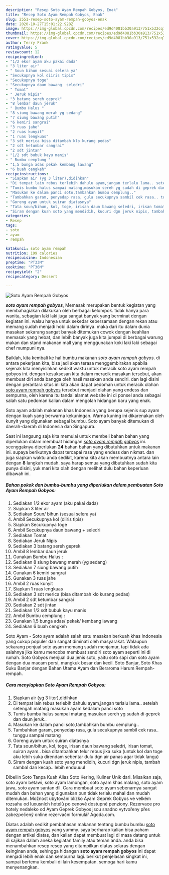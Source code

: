 ```yaml
---
description: "Resep Soto Ayam Rempah Gobyos, Enak"
title: "Resep Soto Ayam Rempah Gobyos, Enak"
slug: 2551-resep-soto-ayam-rempah-gobyos-enak
date: 2020-10-27T15:01:22.928Z
image: https://img-global.cpcdn.com/recipes/ed9d4081bb30a913/751x532cq70/soto-ayam-rempah-gobyos-foto-resep-utama.jpg
thumbnail: https://img-global.cpcdn.com/recipes/ed9d4081bb30a913/751x532cq70/soto-ayam-rempah-gobyos-foto-resep-utama.jpg
cover: https://img-global.cpcdn.com/recipes/ed9d4081bb30a913/751x532cq70/soto-ayam-rempah-gobyos-foto-resep-utama.jpg
author: Terry Frank
ratingvalue: 5
reviewcount: 12
recipeingredient:
- "1/2 ekor ayam aku pakai dada"
- "3 liter air"
- " Soun bihun sesuai selera ya"
- "Secukupnya kol diiris tipis"
- "Secukupnya toge"
- "Secukupnya daun bawang  seledri"
- " Tomat"
- " Jeruk Nipis"
- "3 batang sereh geprek"
- "8 lembar daun jeruk"
- " Bumbu Halus "
- "8 siung bawang merah yg sedang"
- "7 siung bawang putih"
- "6 kemiri sangrai"
- "3 ruas jahe"
- "2 ruas kunyit"
- "1 ruas lengkuas"
- "3 sdt merica bisa ditambah klo kurang pedas"
- "2 sdt ketumbar sangrai"
- "2 sdt jintan"
- "1/2 sdt bubuk kayu manis"
- " Bumbu cemplung "
- "1,5 bunga adas pekak kembang lawang"
- "6 buah cengkeh"
recipeinstructions:
- "Siapkan air (yg 3 liter),didihkan"
- "Di tempat lain rebus terlebih dahulu ayam,jangan terlalu lama.. setelah setengah matang masukan ayam kedalam panci soto"
- "Tumis bumbu halus sampai matang,masukan sereh yg sudah di geprek dan daun jeruk.."
- "Masukan ke dalam panci soto,tambahkan bumbu cemplung.."
- "Tambahkan garam, penyedap rasa, gula secukupnya sambil cek rasa.. tunggu sampai matang"
- "Goreng ayam untuk suiran diatasnya"
- "Tata soun/bihun, kol, toge, irisan daun bawang seledri, irisan tomat, suiran ayam.. bisa ditambahkan telur rebus jika suka (untuk kol dan toge aku lebih suka direndam sebentar dulu dgn air panas agar tidak langu)"
- "Siram dengan kuah soto yang mendidih, kucuri dgn jeruk nipis, tambah sambal dan kecap.. lebih enduuuul"
categories:
- Resep
tags:
- soto
- ayam
- rempah

katakunci: soto ayam rempah 
nutrition: 199 calories
recipecuisine: Indonesian
preptime: "PT33M"
cooktime: "PT36M"
recipeyield: "2"
recipecategory: Dessert

---
```



![Soto Ayam Rempah Gobyos](https://img-global.cpcdn.com/recipes/ed9d4081bb30a913/751x532cq70/soto-ayam-rempah-gobyos-foto-resep-utama.jpg)

<b><i>soto ayam rempah gobyos</i></b>, Memasak merupakan bentuk kegiatan yang membahagiakan dilakukan oleh berbagai kelompok. tidak hanya para wanita, sebagian laki laki juga sangat banyak yang berminat dengan kegiatan ini. walau hanya untuk sekedar kebersamaan dengan rekan atau memang sudah menjadi hobi dalam dirinya. maka dari itu dalam dunia masakan sekarang sangat banyak ditemukan cowok dengan keahlian memasak yang hebat, dan lebih banyak juga kita jumpai di berbagai warung makan dan stand makanan mall yang menggunakan koki laki laki sebagai chef mumpuni nya.

Baiklah, kita kembali ke hal bumbu makanan <i>soto ayam rempah gobyos</i>. di antara pekerjaan kita, bisa jadi akan terasa menggembirakan apabila sejenak kita menyisihkan sedikit waktu untuk meracik soto ayam rempah gobyos ini. dengan kesuksesan kita dalam meracik masakan tersebut, akan membuat diri anda bangga oleh hasil masakan anda sendiri. dan lagi disini dengan perantara situs ini kita akan dapat pedoman untuk meracik olahan <u>soto ayam rempah gobyos</u> tersebut menjadi olahan yang endess dan sempurna, oleh karena itu tandai alamat website ini di ponsel anda sebagai salah satu pedoman kalian dalam mengolah hidangan baru yang enak.

Soto ayam adalah makanan khas Indonesia yang berupa sejenis sup ayam dengan kuah yang berwarna kekuningan. Warna kuning ini dikarenakan oleh kunyit yang digunakan sebagai bumbu. Soto ayam banyak ditemukan di daerah-daerah di Indonesia dan Singapura.


Saat ini langsung saja kita memulai untuk membeli bahan bahan yang diperlukan dalam membuat hidangan <u><i>soto ayam rempah gobyos</i></u> ini. seenggaknya diperlukan <b>24</b> bahan bahan yang dibutuhkan untuk makanan ini. supaya berikutnya dapat tercapai rasa yang endess dan nikmat. dan juga siapkan waktu anda sedikit, karena kita akan membuatnya antara lain dengan <b>8</b> langkah mudah. saya harap semua yang dibutuhkan sudah kita punya disini, yuk mari kita olah dengan melihat dulu bahan keperluan dibawah ini.

<!--inarticleads1-->

##### Bahan pokok dan bumbu-bumbu yang diperlukan dalam pembuatan Soto Ayam Rempah Gobyos:

1. Sediakan 1/2 ekor ayam (aku pakai dada)
1. Siapkan 3 liter air
1. Sediakan  Soun/ bihun (sesuai selera ya)
1. Ambil Secukupnya kol (diiris tipis)
1. Siapkan Secukupnya toge
1. Ambil Secukupnya daun bawang + seledri
1. Sediakan  Tomat
1. Sediakan  Jeruk Nipis
1. Sediakan 3 batang sereh geprek
1. Ambil 8 lembar daun jeruk
1. Gunakan  Bumbu Halus :
1. Sediakan 8 siung bawang merah (yg sedang)
1. Sediakan 7 siung bawang putih
1. Gunakan 6 kemiri sangrai
1. Gunakan 3 ruas jahe
1. Ambil 2 ruas kunyit
1. Siapkan 1 ruas lengkuas
1. Sediakan 3 sdt merica (bisa ditambah klo kurang pedas)
1. Ambil 2 sdt ketumbar sangrai
1. Sediakan 2 sdt jintan
1. Sediakan 1/2 sdt bubuk kayu manis
1. Ambil  Bumbu cemplung :
1. Gunakan 1,5 bunga adas/ pekak/ kembang lawang
1. Sediakan 6 buah cengkeh


Soto Ayam - Soto ayam adalah salah satu masakan berkuah khas Indonesia yang cukup populer dan sangat diminati oleh masyarakat. Walaupun sekarang penjual soto ayam memang sudah menjamur, tapi tidak ada salahnya jika kamu mencoba membuat sendiri soto ayam seperti ini di rumah. Soto Gobyos menjual dua jenis soto, yaitu soto sapi dan soto ayam dengan dua macam porsi, mangkuk besar dan kecil. Soto Banjar, Soto Khas Suku Banjar dengan Bahan Utama Ayam dan Beraroma Harum Rempah-rempah. 

<!--inarticleads2-->

##### Cara menyiapkan Soto Ayam Rempah Gobyos:

1. Siapkan air (yg 3 liter),didihkan
1. Di tempat lain rebus terlebih dahulu ayam,jangan terlalu lama.. setelah setengah matang masukan ayam kedalam panci soto
1. Tumis bumbu halus sampai matang,masukan sereh yg sudah di geprek dan daun jeruk..
1. Masukan ke dalam panci soto,tambahkan bumbu cemplung..
1. Tambahkan garam, penyedap rasa, gula secukupnya sambil cek rasa.. tunggu sampai matang
1. Goreng ayam untuk suiran diatasnya
1. Tata soun/bihun, kol, toge, irisan daun bawang seledri, irisan tomat, suiran ayam.. bisa ditambahkan telur rebus jika suka (untuk kol dan toge aku lebih suka direndam sebentar dulu dgn air panas agar tidak langu)
1. Siram dengan kuah soto yang mendidih, kucuri dgn jeruk nipis, tambah sambal dan kecap.. lebih enduuuul


Dibeliin Soto Tanpa Kuah Alias Soto Kering, Kuliner Unik dari. Misalkan saja, soto ayam betawi, soto ayam lamongan, soto ayam khas malang, soto ayam jawa, soto ayam santan dll. Cara membuat soto ayam sebenarnya sangat mudah dan bahan yang digunakan pun tidak terlalu mahal dan mudah ditemukan. Možnost ubytování blízko Ayam Geprek Gobyos ve velkém rozsahu od luxusních hotelů po cenově dostupné penziony. Rezervace pro hotely nedaleko od Ayam Geprek Gobyos jsou snadno vytvořeny přes zabezpečený online rezervační formulář Agoda.com. 

Diatas adalah sedikit pembahasan makanan tentang bumbu bumbu <u>soto ayam rempah gobyos</u> yang yummy. saya berharap kalian bisa paham dengan artikel diatas, dan kalian dapat membuat lagi di masa datang untuk di sajikan dalam aneka kegiatan family atau teman anda. anda bisa menambahkan resep resep yang ditampilkan diatas selaras dengan keinginan anda, sehingga hidangan <b>soto ayam rempah gobyos</b> ini dapat menjadi lebih enak dan sempurna lagi. berikut penjelasan singkat ini, sampai bertemu kembali di lain kesempatan. semoga hari kamu menyenangkan.
